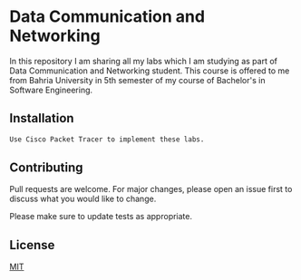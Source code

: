 # Data Communication and Networking

In this repository I am sharing all my labs which I am studying as part of Data Communication and Networking student. This course is offered to me from Bahria University in 5th semester of my course of Bachelor's in Software Engineering.

## Installation


```bash
Use Cisco Packet Tracer to implement these labs.
```



## Contributing
Pull requests are welcome. For major changes, please open an issue first to discuss what you would like to change.

Please make sure to update tests as appropriate.

## License
[MIT](https://choosealicense.com/licenses/mit/)
